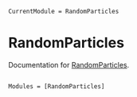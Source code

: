 ```@meta
CurrentModule = RandomParticles
```

# RandomParticles

Documentation for [RandomParticles](https://github.com/lucifer1004/RandomParticles.jl).

```@index
```

```@autodocs
Modules = [RandomParticles]
```
